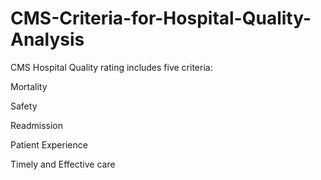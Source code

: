 # CMS-Criteria-for-Hospital-Quality-Analysis
CMS Hospital Quality rating includes five criteria:

Mortality

Safety

Readmission

Patient Experience

Timely and Effective care

